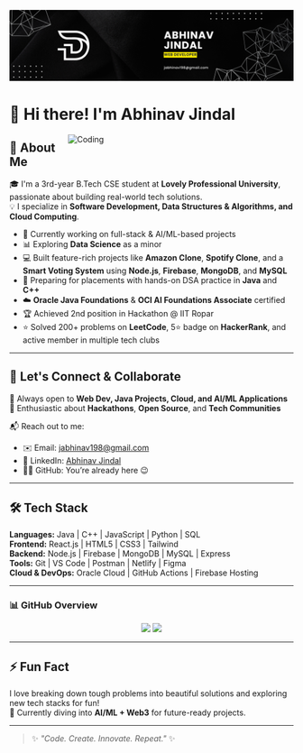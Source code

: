 ![logo](https://github.com/ABHINAVJINDAL26/ABHINAVJINDAL26/blob/main/1.png)
# 👋 Hi there! I'm Abhinav Jindal  
<img align="right" alt="Coding" width="400" src="https://user-images.githubusercontent.com/55389276/140866485-8fb1c876-9a8f-4d6a-98dc-08c4981eaf70.gif">

## 🚀 About Me  
🎓 I'm a 3rd-year B.Tech CSE student at **Lovely Professional University**, passionate about building real-world tech solutions.  
💡 I specialize in **Software Development, Data Structures & Algorithms, and Cloud Computing**.  

- 🔭 Currently working on full-stack & AI/ML-based projects  
- 📊 Exploring **Data Science** as a minor  
- 💻 Built feature-rich projects like **Amazon Clone**, **Spotify Clone**, and a **Smart Voting System** using **Node.js**, **Firebase**, **MongoDB**, and **MySQL**  
- 🧠 Preparing for placements with hands-on DSA practice in **Java** and **C++**  
- ☁️ **Oracle Java Foundations** & **OCI AI Foundations Associate** certified  
- 🏆 Achieved 2nd position in Hackathon @ IIT Ropar  
- ⭐ Solved 200+ problems on **LeetCode**, 5⭐ badge on **HackerRank**, and active member in multiple tech clubs  

---

## 🤝 Let's Connect & Collaborate  
🔹 Always open to **Web Dev, Java Projects, Cloud, and AI/ML Applications**  
🔹 Enthusiastic about **Hackathons**, **Open Source**, and **Tech Communities**  

📬 Reach out to me:  
- ✉️ Email: [jabhinav198@gmail.com](mailto:jabhinav198@gmail.com)  
- 💼 LinkedIn: [Abhinav Jindal](https://www.linkedin.com/in/abhinav--jindal?utm_source=share&utm_campaign=share_via&utm_content=profile&utm_medium=android_app)  
- 🧑‍💻 GitHub: You’re already here 😉  

---

## 🛠 Tech Stack  
**Languages:** Java | C++ | JavaScript | Python | SQL  
**Frontend:** React.js | HTML5 | CSS3 | Tailwind  
**Backend:** Node.js | Firebase | MongoDB | MySQL | Express  
**Tools:** Git | VS Code | Postman | Netlify | Figma  
**Cloud & DevOps:** Oracle Cloud | GitHub Actions | Firebase Hosting  

---

### 📊 GitHub Overview

<p align="center">
  <img src="https://github-readme-stats.vercel.app/api?username=abhinav-jindal&show_icons=true&theme=github_dark&hide_border=true&rank_icon=github" width="48%" />
  <img src="https://github-readme-stats.vercel.app/api/top-langs/?username=abhinav-jindal&layout=compact&theme=github_dark&hide_border=true" width="48%" />
</p>




---

## ⚡ Fun Fact  
I love breaking down tough problems into beautiful solutions and exploring new tech stacks for fun!  
🎯 Currently diving into **AI/ML + Web3** for future-ready projects.

---

> ✨ _"Code. Create. Innovate. Repeat."_ ✨

